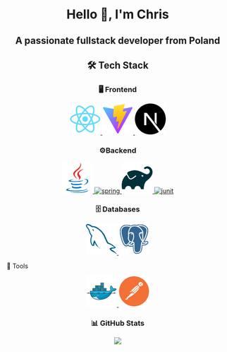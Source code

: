 <h1 align="center">Hello 👋, I'm Chris</h1>
<h2 align="center">A passionate fullstack developer from Poland</h2>

<p align="left"></p>

<h2 align="center">🛠️ Tech Stack</h2>

<h3 align="center">🖥️ Frontend</h3>
<p align="center">
   <a href="https://reactjs.org/" target="_blank" rel="noreferrer">
    <img src="https://raw.githubusercontent.com/devicons/devicon/refs/heads/master/icons/react/react-original.svg" alt="react" width="70" height="70"/>
  </a>
   <a href="https://vitejs.dev" target="_blank" rel="noreferrer">
    <img  src="https://raw.githubusercontent.com/devicons/devicon/master/icons/vitejs/vitejs-original.svg" alt="vite" width="70" height="70">
  </a>
   <a href="https://nextjs.org" target="_blank" rel="noreferrer">
    <img src="https://raw.githubusercontent.com/devicons/devicon/refs/heads/master/icons/nextjs/nextjs-plain.svg" alt="nextjs" width="70" height="70"/>
</a>
</p>

<h3 align="center">⚙️Backend</h3>
<p align="center">
<a href="https://www.java.com" target="_blank" rel="noreferrer">
    <img src="https://raw.githubusercontent.com/devicons/devicon/master/icons/java/java-original.svg" alt="java" width="70" height="70"/>
  </a>
   <a href="https://spring.io/" target="_blank" rel="noreferrer">
    <img src="https://www.vectorlogo.zone/logos/springio/springio-icon.svg" alt="spring" width="70" height="70"/>
  </a>
<a href="https://gradle.org" target="_blank" rel="noreferrer">
    <img src="https://raw.githubusercontent.com/devicons/devicon/refs/heads/master/icons/gradle/gradle-original.svg" alt="gradle" width="70" height="70"/>
  </a>
<a href="https://junit.org/junit5" target="_blank" rel="noreferrer">
    <img src="https://miro.medium.com/v2/resize:fit:720/format:webp/0*Ttvuz_iYI8JZOQ1i.png" alt="junit" width="100" height="100"/>
  </a>
</p>
<h3 align="center">🗄️ Databases</h3>
<p align="center">
 <a href="https://www.mysql.com/" target="_blank" rel="noreferrer">
    <img src="https://raw.githubusercontent.com/devicons/devicon/refs/heads/master/icons/mysql/mysql-original.svg" alt="mysql" width="70" height="70"/>
  </a>
<a href="https://www.postgresql.org" target="_blank" rel="noreferrer">
    <img src="https://raw.githubusercontent.com/devicons/devicon/refs/heads/master/icons/postgresql/postgresql-plain.svg" alt="postgresql" width="70" height="70"/>
  </a>
</p

<h3 align="center">🔧 Tools</h3>
<p align="center">
<a href="https://www.docker.com" target="_blank" rel="noreferrer">
    <img src="https://raw.githubusercontent.com/devicons/devicon/refs/heads/master/icons/docker/docker-original.svg" alt="docker" width="70" height="70"/>
  </a>

<a href="https://www.postman.com" target="_blank" rel="noreferrer">
    <img src="https://raw.githubusercontent.com/devicons/devicon/refs/heads/master/icons/postman/postman-plain.svg" alt="postman" width="70" height="70"/>
</a>
</p>

<h3 align="center">📊 GitHub Stats</h2>
<p align="center">
<a href="https://github.com/chrisitstyle"><img src="https://github-readme-stats.vercel.app/api/top-langs/?username=chrisitstyle&theme=dark&layout=compact&hide_border=true"/></a>
</p>
